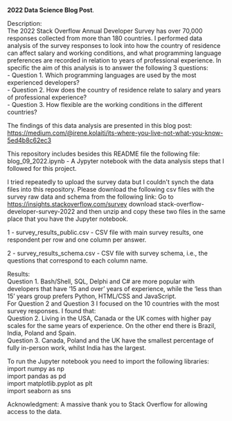 **2022 Data Science Blog Post**. 
  
Description:  
The 2022 Stack Overflow Annual Developer Survey has over 70,000 responses collected from more than 180 countries. I performed data analysis of the survey responses to look into how the country of residence can affect salary and working conditions, and what programming language preferences are recorded in relation to years of professional experience. In specific the aim of this analysis is to answer the following 3 questions:  
    - Question 1. Which programming languages are used by the most experienced developers?  
    - Question 2. How does the country of residence relate to salary and years of professional experience?  
    - Question 3. How flexible are the working conditions in the different countries?   
    
The findings of this data analysis are presented in this blog post:  
https://medium.com/@irene.kolaiti/its-where-you-live-not-what-you-know-5ed4b8c62ec3
  
This repository includes besides this README file the following file:  
blog_09_2022.ipynb - A Jypyter notebook with the data analysis steps that I followed for this project.  
  
I tried repeatedly to upload the survey data but I couldn't synch the data files into this repository. 
Please download the following csv files with the survey raw data and schema from the following link: Go to https://insights.stackoverflow.com/survey download stack-overflow-developer-survey-2022 and then unzip and copy these two files in the same place that you have the Jupyter notebook. 

1 - survey_results_public.csv - CSV file with main survey results, one respondent per row and one column per answer. 

2 - survey_results_schema.csv - CSV file with survey schema, i.e., the questions that correspond to each column name. 

Results:   
Question 1. Bash/Shell, SQL, Delphi and C# are more popular with developers that have ‘15 and over’ years of experience, while the ‘less than 15’ years group prefers Python, HTML/CSS and JavaScript.    
For Question 2 and Question 3 I focused on the 10 countries with the most survey responses. I found that:   
Question 2. Living in the USA, Canada or the UK comes with higher pay scales for the same years of experience. On the other end there is Brazil, India, Poland and Spain.   
Question 3. Canada, Poland and the UK have the smallest percentage of fully in-person work, whilst India has the largest.  
    
To run the Jupyter notebook you need to import the following libraries: 
import numpy as np   
import pandas as pd   
import matplotlib.pyplot as plt   
import seaborn as sns   
    
Acknowledgment: A massive thank you to Stack Overflow for allowing access to the data.
